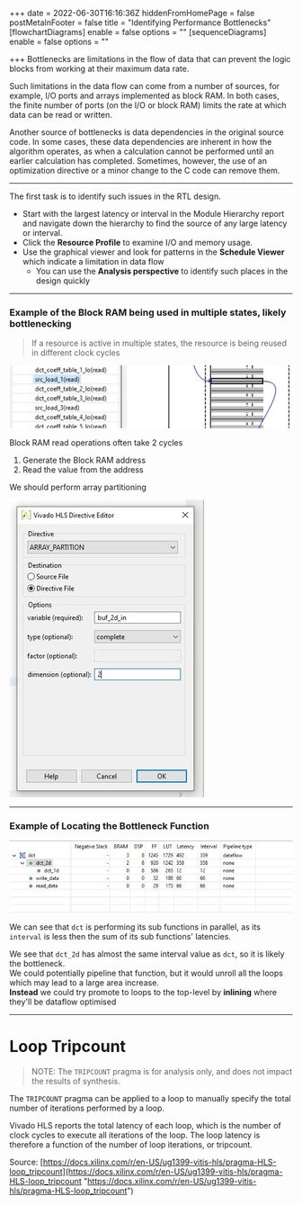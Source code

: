 +++
date = 2022-06-30T16:16:36Z
hiddenFromHomePage = false
postMetaInFooter = false
title = "Identifying Performance Bottlenecks"
[flowchartDiagrams]
enable = false
options = ""
[sequenceDiagrams]
enable = false
options = ""

+++
Bottlenecks are limitations in the flow of data that can prevent the logic blocks from working at their maximum data rate.

Such limitations in the data flow can come from a number of sources, for example, I/O ports and arrays implemented as block RAM. In both cases, the finite number of ports (on the I/O or block RAM) limits the rate at which data can be read or written.

Another source of bottlenecks is data dependencies in the original source code. In some cases, these data dependencies are inherent in how the algorithm operates, as when a calculation cannot be performed until an earlier calculation has completed. Sometimes, however, the use of an optimization directive or a minor change to the C code can remove them.

***

The first task is to identify such issues in the RTL design.

* Start with the largest latency or interval in the Module Hierarchy report and navigate down the hierarchy to find the source of any large latency or interval.
* Click the **Resource Profile** to examine I/O and memory usage.
* Use the graphical viewer and look for patterns in the **Schedule Viewer** which indicate a limitation in data flow
  * You can use the **Analysis perspective** to identify such places in the design quickly

***

### Example of the Block RAM being used in multiple states, likely bottlenecking

> If a resource is active in multiple states, the resource is being reused in different clock cycles

![](/uploads/snipaste_2022-07-01_02-23-24.jpg)

Block RAM read operations often take 2 cycles

1. Generate the Block RAM address
2. Read the value from the address

We should perform array partitioning

![](/uploads/snipaste_2022-07-01_02-27-25.jpg)

***

### Example of Locating the Bottleneck Function

![](/uploads/snipaste_2022-07-01_02-42-35.jpg)

We can see that `dct` is performing its sub functions in parallel, as its `interval` is less then the sum of its sub functions' latencies.

We see that `dct_2d` has almost the same interval value as `dct`, so it is likely the bottleneck.  
We could potentially pipeline that function, but it would unroll all the loops which may lead to a large area increase.  
**Instead** we could try promote to loops to the top-level by **inlining** where they'll be dataflow optimised

***

# Loop Tripcount

> NOTE: The `TRIPCOUNT` pragma is for analysis only, and does not impact the results of synthesis.

The `TRIPCOUNT` pragma can be applied to a loop to manually specify the total number of iterations performed by a loop. 

Vivado HLS reports the total latency of each loop, which is the number of clock cycles to execute all iterations of the loop. The loop latency is therefore a function of the number of loop iterations, or tripcount.

Source: [https://docs.xilinx.com/r/en-US/ug1399-vitis-hls/pragma-HLS-loop_tripcount](https://docs.xilinx.com/r/en-US/ug1399-vitis-hls/pragma-HLS-loop_tripcount "https://docs.xilinx.com/r/en-US/ug1399-vitis-hls/pragma-HLS-loop_tripcount")